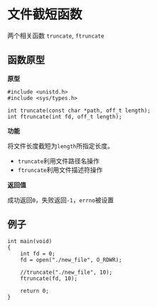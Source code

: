 # 文件截短函数

两个相关函数 `truncate`, `ftruncate`

## 函数原型

**原型**

```
#include <unistd.h>
#include <sys/types.h>

int truncate(const char *path, off_t length);
int ftruncate(int fd, off_t length);
```

**功能**

将文件长度截短为`length`所指定长度。

- `truncate`利用文件路径名操作
- `ftruncate`利用文件描述符操作

**返回值**

成功返回`0`，失败返回`-1`，`errno`被设置

## 例子

```
int main(void)
{
    int fd = 0;
    fd = open("./new_file", O_RDWR);

    //truncate("./new_file", 10);
    ftruncate(fd, 10);

    return 0;
}
```
